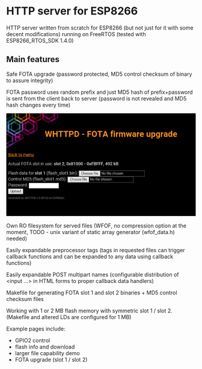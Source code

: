 # HTTP server for ESP8266

HTTP server written from scratch for ESP8266 (but not just for it with some decent modifications) running on FreeRTOS (tested with ESP8266_RTOS_SDK 1.4.0)

## Main features

Safe FOTA upgrade (password protected, MD5 control checksum of binary to assure integrity)

FOTA password uses random prefix and just MD5 hash of prefix+password is sent from the client back to server (password is not revealed and MD5 hash changes every time)

![FOTA screenshot](https://raw.githubusercontent.com/wdim0/esp8266_rtos_whttpd/master/whttpd_fota_screenshot.png)

Own RO filesystem for served files (WFOF, no compression option at the moment, TODO - unix variant of static array generator (wfof_data.h) needed)

Easily expandable preprocessor tags (tags in requested files can trigger callback functions and can be expanded to any data using callback functions)

Easily expandable POST multipart names (configurable distribution of <input ...> in HTML forms to proper callback data handlers)

Makefile for generating FOTA slot 1 and slot 2 binaries + MD5 control checksum files

Working with 1 or 2 MB flash memory with symmetric slot 1 / slot 2. (Makefile and altered LDs are configured for 1 MB)

Example pages include:
  - GPIO2 control
  - flash info and download
  - larger file capability demo
  - FOTA upgrade (slot 1 / slot 2)
